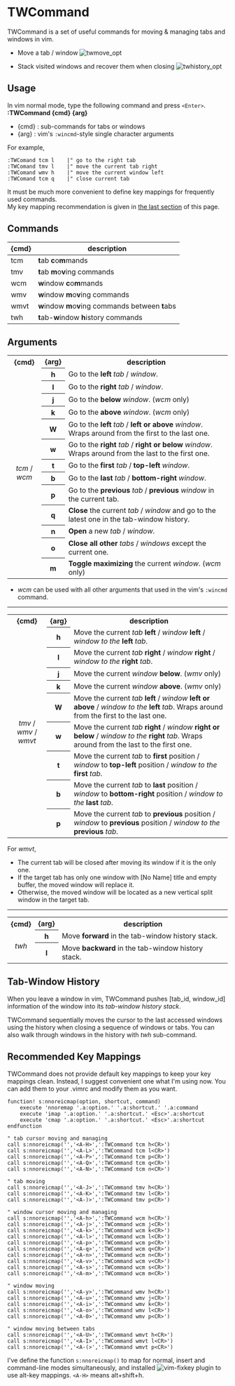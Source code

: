 # TWCommand

TWCommand is a set of useful commands for moving & managing tabs and windows in vim.

- Move a tab / window
![twmove_opt](https://cloud.githubusercontent.com/assets/5915359/3352085/b4d72c90-fa31-11e3-81bd-be7ed57d6e70.gif)

- Stack visited windows and recover them when closing
![twhistory_opt](https://cloud.githubusercontent.com/assets/5915359/3351949/c7c4c2d6-fa27-11e3-816a-f448657a5dba.gif)

## Usage
In vim normal mode, type the following command and press `<Enter>`.  
**:TWCommand {cmd} {arg}**  
- {cmd} : sub-commands for tabs or windows
- {arg} : vim's `:wincmd`-style single character arguments 

For example,
```
:TWComand tcm l    |" go to the right tab
:TWComand tmv l    |" move the current tab right
:TWComand wmv h    |" move the current window left
:TWComand tcm q    |" close current tab
```

It must be much more convenient to define key mappings for frequently used commands.  
My key mapping recommendation is given in [the last section](#recommended-key-mappings) of this page.

## Commands

{cmd}   | description 
---     | ---
tcm     | <b>t</b>ab <b>c</b>o<b>m</b>mands
tmv     | <b>t</b>ab <b>m</b>o<b>v</b>ing commands
wcm     | <b>w</b>indow <b>c</b>o<b>m</b>mands
wmv     | <b>w</b>indow <b>m</b>o<b>v</b>ing commands
wmvt    | <b>w</b>indow <b>m</b>o<b>v</b>ing commands between <b>t</b>abs
twh     | <b>t</b>ab-<b>w</b>indow <b>h</b>istory commands

## Arguments

<table>
  <tr>
    <th>{cmd}</th>
    <th>{arg}</th>
    <th>description</th>
  </tr>
  <tr>
    <td align="center" rowspan="13"><i>tcm</i> / <i>wcm</i><br></td>
    <th><b>h</b></th>
    <td>Go to the <b>left</b> <i>tab</i> / <i>window</i>.<br></td>
  </tr>
  <tr>
    <th><b>l</b></th>
    <td>Go to the <b>right</b> <i>tab</i> / <i>window</i>.</td>
  </tr>
  <tr>
    <th><b>j</b></th>
    <td>Go to the <b>below</b> <i>window</i>. (<i>wcm</i> only)</td>
  </tr>
  <tr>
    <th><b>k</b></th>
    <td>Go to the <b>above</b> <i>window</i>. (<i>wcm</i> only)</td>
  </tr>
  <tr>
    <th><b>W</b></th>
    <td>Go to the <b>left</b> <i>tab</i> / <b>left or above</b> <i>window</i>. Wraps around from the first to the last one.<br></td>
  </tr>
  <tr>
    <th><b>w</b></th>
    <td>Go to the <b>right</b> <i>tab</i> / <b>right or below</b> <i>window</i>. Wraps around from the last to the first one.<br></td>
  </tr>
  <tr>
    <th><b>t</b></th>
    <td>Go to the <b>first</b> <i>tab</i> / <b>top-left</b> <i>window</i>.<br></td>
  </tr>
  <tr>
    <th><b>b</b></th>
    <td>Go to the <b>last</b> <i>tab</i> / <b>bottom-right</b> <i>window</i>.<br></td>
  </tr>
  <tr>
    <th><b>p</b></th>
    <td>Go to the <b>previous</b> <i>tab</i> / <b>previous</b> <i>window</i> in the current tab.<br></td>
  </tr>
  <tr>
    <th><b>q</b></th>
    <td><b>Close</b> the current <i>tab</i> / <i>window</i> and go to the latest one in the tab-window history.<br></td>
  </tr>
  <tr>
    <th><b>n</b></th>
    <td><b>Open</b> a new <i>tab</i> / <i>window</i>.<br></td>
  </tr>
  <tr>
    <th><b>o</b></th>
    <td><b>Close all other</b> <i>tabs</i> / <i>windows</i> except the current one.</td>
  </tr>
  <tr>
    <th><b>m</b></th>
    <td><b>Toggle maximizing</b> the current <i>window</i>. (<i>wcm</i> only)</td>
  </tr>
</table>

- *wcm* can be used with all other arguments that used in the vim's `:wincmd` command.

----

<table>
  <tr>
    <th>{cmd}</th>
    <th>{arg}</th>
    <th>description</th>
  </tr>
  <tr>
    <td align="center" rowspan="9"><i>tmv</i> / <i>wmv</i> / <i>wmvt</i><br></td>
    <th>h</th>
    <td>Move the current <i>tab</i> <b>left</b> / <i>window</i> <b>left</b> / <i>window to the</i> <b>left</b> <i>tab</i>.</td>
  </tr>
  <tr>
    <th>l</th>
    <td>Move the current <i>tab</i> <b>right</b> / <i>window</i> <b>right</b> / <i>window to the</i> <b>right</b> <i>tab</i>.</td>
  </tr>
  <tr>
    <th>j</th>
    <td>Move the current <i>window</i> <b>below</b>. (<i>wmv</i> only)</td>
  </tr>
  <tr>
    <th>k</th>
    <td>Move the current <i>window</i> <b>above</b>. (<i>wmv</i> only)</td>
  </tr>
  <tr>
    <th>W</th>
    <td>Move the current <i>tab</i> <b>left</b> / <i>window</i> <b>left or above</b> / <i>window to the</i> <b>left</b> <i>tab</i>.
    Wraps around from the first to the last one.<br></td>
  </tr>
  <tr>
    <th>w</th>
    <td>Move the current <i>tab</i> <b>right</b> / <i>window</i> <b>right or below</b> / <i>window to the</i> <b>right</b> <i>tab</i>.
    Wraps around from the last to the first one.<br></td>
  </tr>
  <tr>
    <th>t</th>
    <td>Move the current <i>tab</i> to <b>first</b> position / <i>window</i> to <b>top-left</b> position / <i>window to the</i> <b>first</b> <i>tab</i>.<br></td>
  </tr>
  <tr>
    <th>b</th>
    <td>Move the current <i>tab</i> to <b>last</b> position / <i>window</i> to <b>bottom-right</b> position / <i>window to the</i> <b>last</b> <i>tab</i>.<br></td>
  </tr>
  <tr>
    <th>p</th>
    <td>Move the current <i>tab</i> to <b>previous</b> position / <i>window</i> to <b>previous</b> position / <i>window to the</i> <b>previous</b> <i>tab</i>.<br></td>
  </tr>
</table>

For *wmvt*,
- The current tab will be closed after moving its window if it is the only one.
- If the target tab has only one window with [No Name] title and empty buffer, the moved window will replace it.
- Otherwise, the moved window will be located as a new vertical split window in the target tab.

----

<table>
  <tr>
    <th>{cmd}</th>
    <th>{arg}</th>
    <th>description</th>
  </tr>
  <tr>
    <td align="center" rowspan="9"><i>twh</i><br></td>
    <th>h</th>
    <td>Move <b>forward</b> in the tab-window history stack.</td>
  </tr>
  <tr>
    <th>l</th>
    <td>Move <b>backward</b> in the tab-window history stack.</td>
  </tr>
</table>

## Tab-Window History

When you leave a window in vim, TWCommand pushes [tab_id, window_id] information of the window into its *tab-window history stack*.

TWCommand sequentially moves the cursor to the last accessed windows using the history when closing a sequence of windows or tabs.
You can also walk through windows in the history with *twh* sub-command.

## Recommended Key Mappings

TWCommand does not provide default key mappings to keep your key mappings clean.
Instead, I suggest convenient one what I'm using now.
You can add them to your .vimrc and modify them as you want.

```
function! s:nnoreicmap(option, shortcut, command)
	execute 'nnoremap '.a:option.' '.a:shortcut.' '.a:command
	execute 'imap '.a:option.' '.a:shortcut.' <Esc>'.a:shortcut
	execute 'cmap '.a:option.' '.a:shortcut.' <Esc>'.a:shortcut
endfunction

" tab cursor moving and managing
call s:nnoreicmap('','<A-H>',':TWCommand tcm h<CR>')
call s:nnoreicmap('','<A-L>',':TWCommand tcm l<CR>')
call s:nnoreicmap('','<A-P>',':TWCommand tcm p<CR>')
call s:nnoreicmap('','<A-Q>',':TWCommand tcm q<CR>')
call s:nnoreicmap('','<A-N>',':TWCommand tcm n<CR>')

" tab moving
call s:nnoreicmap('','<A-J>',':TWCommand tmv h<CR>')
call s:nnoreicmap('','<A-K>',':TWCommand tmv l<CR>')
call s:nnoreicmap('','<A-)>',':TWCommand tmv p<CR>')

" window cursor moving and managing
call s:nnoreicmap('','<A-h>',':TWCommand wcm h<CR>')
call s:nnoreicmap('','<A-j>',':TWCommand wcm j<CR>')
call s:nnoreicmap('','<A-k>',':TWCommand wcm k<CR>')
call s:nnoreicmap('','<A-l>',':TWCommand wcm l<CR>')
call s:nnoreicmap('','<A-p>',':TWCommand wcm p<CR>')
call s:nnoreicmap('','<A-q>',':TWCommand wcm q<CR>')
call s:nnoreicmap('','<A-n>',':TWCommand wcm n<CR>')
call s:nnoreicmap('','<A-v>',':TWCommand wcm v<CR>')
call s:nnoreicmap('','<A-s>',':TWCommand wcm s<CR>')
call s:nnoreicmap('','<A-m>',':TWCommand wcm m<CR>')

" window moving
call s:nnoreicmap('','<A-y>',':TWCommand wmv h<CR>')
call s:nnoreicmap('','<A-u>',':TWCommand wmv j<CR>')
call s:nnoreicmap('','<A-i>',':TWCommand wmv k<CR>')
call s:nnoreicmap('','<A-o>',':TWCommand wmv l<CR>')
call s:nnoreicmap('','<A-0>',':TWCommand wmv p<CR>')

" window moving between tabs
call s:nnoreicmap('','<A-U>',':TWCommand wmvt h<CR>')
call s:nnoreicmap('','<A-I>',':TWCommand wmvt l<CR>')
call s:nnoreicmap('','<A-(>',':TWCommand wmvt p<CR>')
```

I've define the function `s:nnoreicmap()` to map for normal, insert and command-line modes simultaneously,
and installed ![vim-fixkey](https://github.com/drmikehenry/vim-fixkey) plugin to use alt-key mappings.
`<A-H>` means alt+shift+h.
